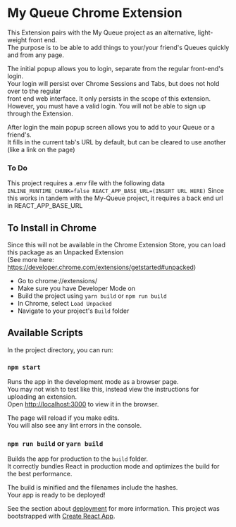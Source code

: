 # My Queue Chrome Extension
This Extension pairs with the My Queue project as an alternative, light-weight front end.<br>
The purpose is to be able to add things to your/your friend's Queues quickly and from any page.<br>

The initial popup allows you to login, separate from the regular front-end's login.<br>
Your login will persist over Chrome Sessions and Tabs, but does not hold over to the regular<br>
front end web interface. It only persists in the scope of this extension.<br>
However, you must have a valid login. You will not be able to sign up through the Extension.<br>

After login the main popup screen allows you to add to your Queue or a friend's.<br>
It fills in the current tab's URL by default, but can be cleared to use another (like a link on the page)<br>

### To Do
This project requires a .env file with the following data <br>
`INLINE_RUNTIME_CHUNK=false
 REACT_APP_BASE_URL=(INSERT URL HERE)`
Since this works in tandem with the My-Queue project, it requires a back end url in REACT_APP_BASE_URL

## To Install in Chrome

Since this will not be available in the Chrome Extension Store, you can load this package as an Unpacked Extension<br>
(See more here: https://developer.chrome.com/extensions/getstarted#unpacked)<br>
* Go to chrome://extensions/<br>
* Make sure you have Developer Mode on<br>
* Build the project using `yarn build` or `npm run build`<br>
* In Chrome, select `Load Unpacked`<br>
* Navigate to your project's `Build` folder<br>


## Available Scripts

In the project directory, you can run:

### `npm start`

Runs the app in the development mode as a browser page.<br>
You may not wish to test like this, instead view the instructions for uploading an extension.<br>
Open [http://localhost:3000](http://localhost:3000) to view it in the browser.

The page will reload if you make edits.<br>
You will also see any lint errors in the console.

### `npm run build` or `yarn build`

Builds the app for production to the `build` folder.<br>
It correctly bundles React in production mode and optimizes the build for the best performance.

The build is minified and the filenames include the hashes.<br>
Your app is ready to be deployed!

See the section about [deployment](https://facebook.github.io/create-react-app/docs/deployment) for more information.
This project was bootstrapped with [Create React App](https://github.com/facebook/create-react-app).
